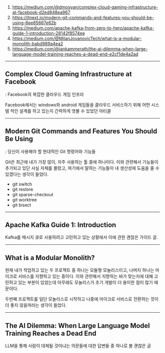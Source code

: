 1. https://medium.com/@dmosyan/complex-cloud-gaming-infrastructure-at-facebook-d2ed848ea967
2. https://itnext.io/modern-git-commands-and-features-you-should-be-using-6ee65667e62b
3. https://medium.com/apache-kafka-from-zero-to-hero/apache-kafka-guide-1-introduction-28142f8574ee
4. https://medium.com/@MilanJovanovicTech/what-is-a-modular-monolith-babd989a4ea2
5. https://medium.com/@jankammerath/the-ai-dilemma-when-large-language-model-training-reaches-a-dead-end-e2cf1de4a2ad

---

## Complex Cloud Gaming Infrastructure at Facebook
: Facebook의 복잡한 클라우드 게임 인프라

Facebook에서는 windows와 android 게임들을 클라우드 서비스하기 위해 어떤 시스템 적인 설계를 하고 있는지 간략하게 엿볼 수 있었던 아티클

---

## Modern Git Commands and Features You Should Be Using
: 당신이 사용해야 할 현대적인 Git 명령어와 기능들

Git은 최근에 내가 가장 많이, 자주 사용하는 툴 중에 하나이다. 이와 관련해서 기능들이 추가되고 있단 사실 자체를 몰랐고, 여기에서 말하는 기능들이 내 생산성에 도움을 줄 수 있겠다는 생각이 들었다.

* git switch
* git restore
* git sparse-checkout
* git worktree
* git bisect

---

## Apache Kafka Guide 1: Introduction

Kafka를 메시지 큐로 사용하려고 고민하고 있는 상황에서 이에 관한 괜찮은 가이드 글.

---

## What is a Modular Monolith?

현재 내가 작업하고 있는 두 프로젝트 중 하나는 모듈형 모놀리스이고, 나머지 하나는 마이크로 서비스를 지향하고 있는 중이다. 이와 관련해서 지향하는 바가 맞는지에 대해 고민하고 있는 부분이 있었는데 아무래도 모놀리스가 초기 개발이 더 용이한 점이 많기 때문이다.

두번째 프로젝트를 일단 모놀리스로 시작하고 나중에 마이크로 서비스로 전환하는 것이 더 좋지 않을까라는 생각이 들었다.

---

## The AI Dilemma: When Large Language Model Training Reaches a Dead End

LLM을 통해 사람이 대체될 것이냐는 의문들에 대한 답변들 중 하나로 볼 괜찮은 글
